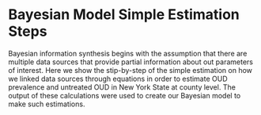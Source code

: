 # Bayesian Model Simple Estimation Steps
Bayesian information synthesis begins with the assumption that there are multiple data sources that provide partial information about out parameters of interest. Here we show the stip-by-step of the simple estimation on how we linked data sources through equations in order to estimate OUD prevalence and untreated OUD in New York State at county level. The output of these calculations were used to create our Bayesian model to make such estimations. 
